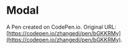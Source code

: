 # Modal

A Pen created on CodePen.io. Original URL: [https://codepen.io/zhangedi/pen/bGKKRMy](https://codepen.io/zhangedi/pen/bGKKRMy).

